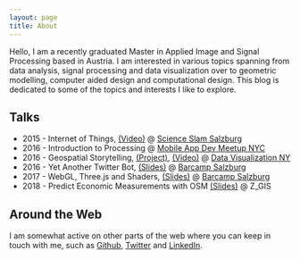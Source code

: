 ```yaml
---
layout: page
title: About
---
```


Hello, I am a recently graduated Master in Applied Image and Signal Processing based in Austria. I am interested in various topics spanning from data analysis, signal processing and data visualization over to geometric modelling, computer aided design and computational design. This blog is dedicated to some of the topics and interests I like to explore.

## Talks
- 2015 - Internet of Things, [(Video)][science slam video] @ [Science Slam Salzburg][science slam]
- 2016 - Introduction to Processing @ [Mobile App Dev Meetup NYC][mobile app dev ny]
- 2016 - Geospatial Storytelling, [(Project)][geospatial storytelling], [(Video)][geospatial storytelling video] @ [Data Visualization NY][data viz ny]
- 2016 - Yet Another Twitter Bot, [(Slides)][generic-bot slides] @ [Barcamp Salzburg][barcamp october 2016]
- 2017 - WebGL, Three.js and Shaders, [(Slides)][webgl slides] @ [Barcamp Salzburg][barcamp april 2017]
- 2018 - Predict Economic Measurements with OSM [(Slides)][predict osm slides] @ Z_GIS

## Around the Web
I am somewhat active on other parts of the web where you can keep in touch with me, such as [Github][github], [Twitter][twitter] and [LinkedIn][linkedin].


[science slam]: http://www.scienceslam.at/performers/1-science-slam-salzburg-3/
[science slam video]: https://www.youtube.com/watch?v=c4hu9nVjIJo
[geospatial storytelling video]: https://www.youtube.com/watch?v=ukBFPd8jnhA
[geospatial storytelling]: https://github.com/njanakiev/geospatial-storytelling
[generic-bot slides]: http://janakiev.com/generic-bot/
[webgl slides]: http://janakiev.com/webgl-presentation/
[mobile app dev ny]: https://www.meetup.com/de-DE/NYC-Mobile-App-Dev-Meetup/events/229435450/
[data viz ny]: https://www.meetup.com/de-DE/DataVisualization/events/231402199/?eventId=231402199
[barcamp october 2016]: https://www.meetup.com/de-DE/salzburgwebdev/events/231559126/
[barcamp april 2017]: https://www.meetup.com/de-DE/salzburgwebdev/events/237491594/
[predict osm slides]: https://janakiev.com/osm-predict-economic-measurements/#/
[twitter]: https://twitter.com/njanakiev
[github]: https://github.com/njanakiev
[linkedin]: https://at.linkedin.com/in/nikolai-janakiev
